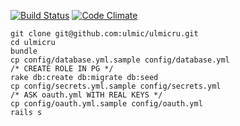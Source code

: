 [![Build Status](https://travis-ci.org/ulmic/ulmicru.svg?branch=develop)](https://travis-ci.org/ulmic/ulmicru) [![Code Climate](https://codeclimate.com/github/ulmic/ulmicru/badges/gpa.svg)](https://codeclimate.com/github/ulmic/ulmicru)
```shell
git clone git@github.com:ulmic/ulmicru.git
cd ulmicru
bundle
cp config/database.yml.sample config/database.yml
/* CREATE ROLE IN PG */
rake db:create db:migrate db:seed
cp config/secrets.yml.sample config/secrets.yml
/* ASK oauth.yml WITH REAL KEYS */
cp config/oauth.yml.sample config/oauth.yml
rails s
```
